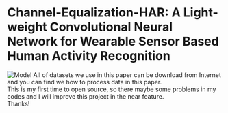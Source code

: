 # Channel-Equalization-HAR: A Light-weight Convolutional Neural Network for Wearable Sensor Based Human Activity Recognition
![Model](https://github.com/wenbohuang1002/-IEEE-TIM-2021-1-Shallow-CNN-for-HAR/blob/main/Images/Arch.png)
All of datasets we use in this paper can be download from Internet and you can find we how to process data in this paper.  
This is my first time to open source, so there maybe some problems in my codes and I will improve this project in the near feature.  
Thanks!
